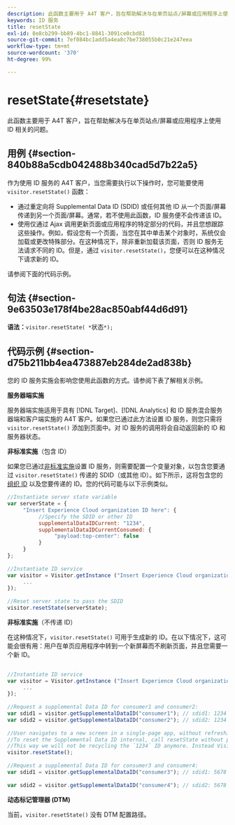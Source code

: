 ```yaml
---
description: 此函数主要用于 A4T 客户，旨在帮助解决与在单页站点/屏幕或应用程序上使用 ID 相关的问题。
keywords: ID 服务
title: resetState
exl-id: 8e8cb299-bb89-4bc1-8841-3091ce0cbd81
source-git-commit: 7ef084bc1add5a4ea8c7be738055b0c21e247eea
workflow-type: tm+mt
source-wordcount: '370'
ht-degree: 99%

---
```


# resetState{#resetstate}

此函数主要用于 A4T 客户，旨在帮助解决与在单页站点/屏幕或应用程序上使用 ID 相关的问题。

## 用例 {#section-840b88a5cdb042488b340cad5d7b22a5}

作为使用 ID 服务的 A4T 客户，当您需要执行以下操作时，您可能要使用 `visitor.resetState()` 函数：

* 通过重定向将 Supplemental Data ID (SDID) 或任何其他 ID 从一个页面/屏幕传递到另一个页面/屏幕。通常，若不使用此函数，ID 服务便不会传递该 ID。
* 使用仅通过 Ajax 调用更新页面或应用程序的特定部分的代码，并且您想跟踪这些操作。例如，假设您有一个页面，当您在其中单击某个对象时，系统仅会加载或更改特殊部分。在这种情况下，除非重新加载该页面，否则 ID 服务无法请求不同的 ID。但是，通过 `visitor.resetState()`，您便可以在这种情况下请求新的 ID。

请参阅下面的代码示例。

## 句法 {#section-9e63503e178f4be28ac850abf44d6d91}

**语法：**`visitor.resetState( *`状态`*);`

## 代码示例 {#section-d75b211bb4ea473887eb284de2ad838b}

您的 ID 服务实施会影响您使用此函数的方式。请参阅下表了解相关示例。

**服务器端实施**

服务器端实施适用于具有 [!DNL Target]、[!DNL Analytics] 和 ID 服务混合服务器端和客户端实施的 A4T 客户。如果您已通过此方法设置 ID 服务，则您只需将 `visitor.resetState()` 添加到页面中。对 ID 服务的调用将会自动返回新的 ID 和服务器状态。

**非标准实施**（包含 ID）

如果您已通过[非标准实施](../../implementation-guides/implementation-guides.md#section-2c4f2db1f9704315a7cccab6d2e07113)设置 ID 服务，则需要配置一个变量对象，以包含您要通过 `visitor.resetState()` 传递的 SDID（或其他 ID）。如下所示，这将包含您的[组织 ID](../../reference/requirements.md#section-a02f537129a64ffbb690d5738d360c26) 以及您要传递的 ID。您的代码可能与以下示例类似。

```js
//Instantiate server state variable 
var serverState = { 
     "Insert Experience Cloud organization ID here": { 
          //Specify the SDID or other ID 
          supplementalDataIDCurrent: "1234", 
          supplementalDataIDCurrentConsumed: { 
               "payload:top-center": false 
          } 
     } 
}; 
 
//Instantiate ID service 
var visitor = Visitor.getInstance ("Insert Experience Cloud organization ID here", { 
     ... 
}); 
 
//Reset server state to pass the SDID 
visitor.resetState(serverState);
```

**非标准实施**（不传递 ID）

在这种情况下，`visitor.resetState()` 可用于生成新的 ID。在以下情况下，这可能会很有用：用户在单页应用程序中转到一个新屏幕而不刷新页面，并且您需要一个新 ID。

```js
 
//Instantiate ID service 
var visitor = Visitor.getInstance ("Insert Experience Cloud organization ID here", { 
     ... 
}); 
 
//Request a supplemental Data ID for consumer1 and consumer2: 
var sdid1 = visitor.getSupplementalDataID("consumer1"); // sdid1: 1234 
var sdid2 = visitor.getSupplementalDataID("consumer2"); // sdid2: 1234 
 
//User navigates to a new screen in a single-page app, without refreshing the page. 
//To reset the Supplemental Data ID internal, call resetState without passing any parameters. 
//This way we will not be recycling the `1234` ID anymore. Instead Visitor will generate a new supplemental Data ID going forward. 
visitor.resetState(); 
 
//Request a supplemental Data ID for consumer3 and consumer4: 
var sdid1 = visitor.getSupplementalDataID("consumer3"); // sdid1: 5678 
 
var sdid2 = visitor.getSupplementalDataID("consumer4"); // sdid2: 5678
```

**动态标记管理器 (DTM)**

当前，`visitor.resetState()` 没有 DTM 配置路径。
